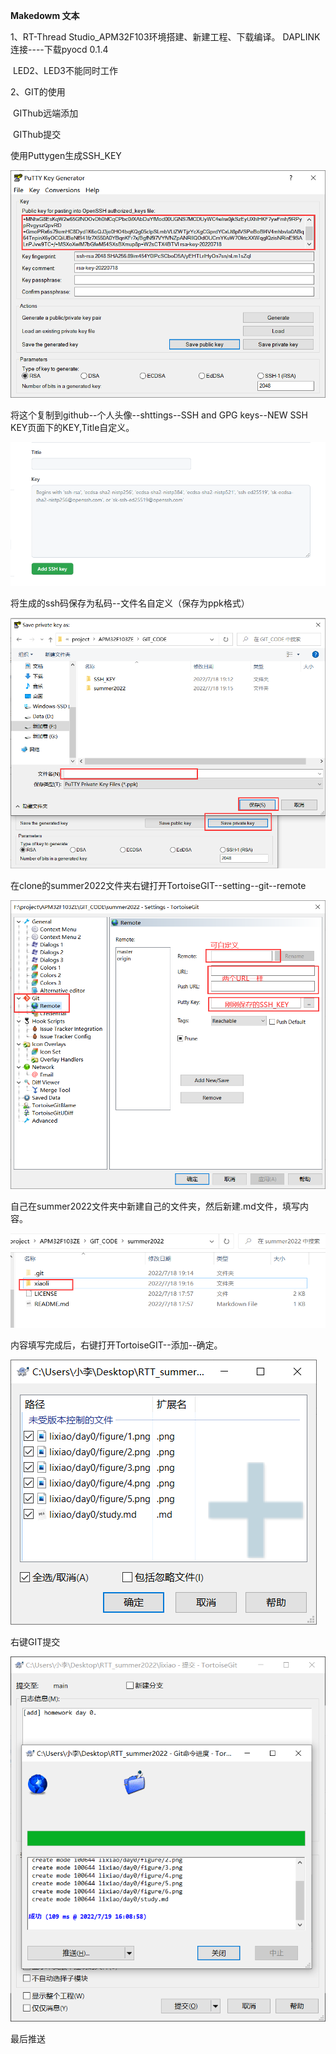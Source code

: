 **Makedowm 文本**

1、RT-Thread Studio_APM32F103环境搭建、新建工程、下载编译。
		DAPLINK连接----下载pyocd 0.1.4

​		LED2、LED3不能同时工作

2、GIT的使用

​		GIThub远端添加

​		GIThub提交

使用Puttygen生成SSH_KEY

![](./figure/1.png)

将这个复制到github--个人头像--shttings--SSH and GPG keys--NEW SSH KEY页面下的KEY,Title自定义。

![](./figure/2.png)

将生成的ssh码保存为私码--文件名自定义（保存为ppk格式）

![](./figure/3.png)

在clone的summer2022文件夹右键打开TortoiseGIT--setting--git--remote

![](./figure/4.png)

自己在summer2022文件夹中新建自己的文件夹，然后新建.md文件，填写内容。

![](./figure/5.png)

内容填写完成后，右键打开TortoiseGIT--添加--确定。

![](./figure/6.png)

右键GIT提交

![](./figure/7.png)

最后推送